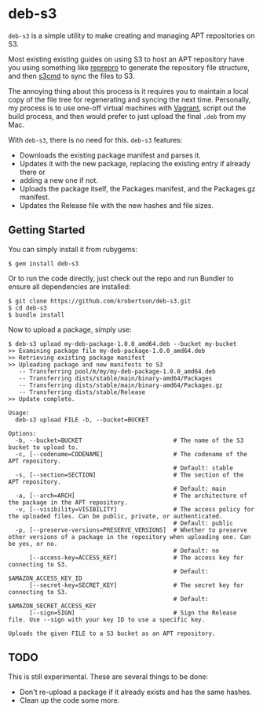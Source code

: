 # deb-s3

`deb-s3` is a simple utility to make creating and managing APT repositories on
S3.

Most existing existing guides on using S3 to host an APT repository have you
using something like [reprepro](http://mirrorer.alioth.debian.org/) to generate
the repository file structure, and then [s3cmd](http://s3tools.org/s3cmd) to
sync the files to S3.

The annoying thing about this process is it requires you to maintain a local
copy of the file tree for regenerating and syncing the next time. Personally,
my process is to use one-off virtual machines with [Vagrant](http://vagrantup.com),
script out the build process, and then would prefer to just upload the final
`.deb` from my Mac.

With `deb-s3`, there is no need for this. `deb-s3` features:

* Downloads the existing package manifest and parses it.
* Updates it with the new package, replacing the existing entry if already there or
* adding a new one if not.
* Uploads the package itself, the Packages manifest, and the Packages.gz manifest.
* Updates the Release file with the new hashes and file sizes.

## Getting Started

You can simply install it from rubygems:

```console
$ gem install deb-s3
```

Or to run the code directly, just check out the repo and run Bundler to ensure
all dependencies are installed:

```console
$ git clone https://github.com/krobertson/deb-s3.git
$ cd deb-s3
$ bundle install
```

Now to upload a package, simply use:

```console
$ deb-s3 upload my-deb-package-1.0.0_amd64.deb --bucket my-bucket
>> Examining package file my-deb-package-1.0.0_amd64.deb
>> Retrieving existing package manifest
>> Uploading package and new manifests to S3
   -- Transferring pool/m/my/my-deb-package-1.0.0_amd64.deb
   -- Transferring dists/stable/main/binary-amd64/Packages
   -- Transferring dists/stable/main/binary-amd64/Packages.gz
   -- Transferring dists/stable/Release
>> Update complete.
```

```
Usage:
  deb-s3 upload FILE -b, --bucket=BUCKET

Options:
  -b, --bucket=BUCKET                          # The name of the S3 bucket to upload to.
  -c, [--codename=CODENAME]                    # The codename of the APT repository.
                                               # Default: stable
  -s, [--section=SECTION]                      # The section of the APT repository.
                                               # Default: main
  -a, [--arch=ARCH]                            # The architecture of the package in the APT repository.
  -v, [--visibility=VISIBILITY]                # The access policy for the uploaded files. Can be public, private, or authenticated.
                                               # Default: public
  -p, [--preserve-versions=PRESERVE_VERSIONS]  # Whether to preserve other versions of a package in the repository when uploading one. Can be yes, or no.
                                               # Default: no
      [--access-key=ACCESS_KEY]                # The access key for connecting to S3.
                                               # Default: $AMAZON_ACCESS_KEY_ID
      [--secret-key=SECRET_KEY]                # The secret key for connecting to S3.
                                               # Default: $AMAZON_SECRET_ACCESS_KEY
      [--sign=SIGN]                            # Sign the Release file. Use --sign with your key ID to use a specific key.

Uploads the given FILE to a S3 bucket as an APT repository.
```

## TODO

This is still experimental.  These are several things to be done:

* Don't re-upload a package if it already exists and has the same hashes.
* Clean up the code some more.
